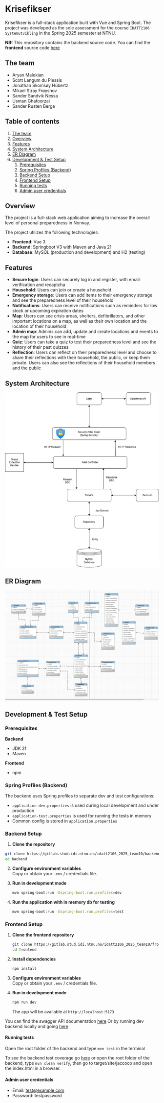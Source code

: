 # Krisefikser
Krisefikser is a full-stack application built with Vue and Spring Boot. 
The project was developed as the sole assessment for the course `IDATT2106 Systemutvikling` in the Spring 2025 semester at NTNU.

**NB!** This repository contains the backend source code. You can find the **frontend** source code [here](https://gitlab.stud.idi.ntnu.no/idatt2106_2025_team10/frontend)

## The team
- Aryan Malekian
- Scott Langum du Plessis
- Jonathan Skomsøy Hübertz
- Mikael Stray Frøyshov
- Sander Sandvik Nessa
- Usman Ghafoorzai
- Sander Rusten Berge

## Table of contents

1. [The team](#the-team)  
2. [Overview](#overview)  
3. [Features](#features)  
4. [System Architecture](#system-architecture)  
5. [ER Diagram](#er-diagram)  
6. [Development & Test Setup](#development--test-setup)  
   1. [Prerequisites](#prerequisites)  
   2. [Spring Profiles (Backend)](#spring-profiles-backend)  
   3. [Backend Setup](#backend-setup)  
   4. [Frontend Setup](#frontend-setup)  
   5. [Running tests](#running-tests)  
   6. [Admin user credentials](#admin-user-credentials)  


## Overview
The project is a full-stack web application aiming to increase the overall level of personal preparedness in Norway.

The project utilizes the following technologies:
- **Frontend**: Vue 3
- **Backend**: Springboot V3 with Maven and Java 21
- **Database**: MySQL (production and development) and H2 (testing)

## Features
- **Secure login**: Users can securely log in and register, with email verification and recaptcha
- **Household**: Users can join or create a household
- **Emergency storage**: Users can add items to their emergency storage and see the preparedness level of their household
- **Notifications**: Users can receive notifications such as reminders for low stock or upcoming expiration dates
- **Map**: Users can see crisis areas, shelters, defibrillators, and other important locations on a map, as well as their own location and the location of their household
- **Admin map**: Admins can add, update and create locations and events to the map for users to see in real-time
- **Quiz**: Users can take a quiz to test their preparedness level and see the history of their past quizzes
- **Reflection**: Users can reflect on their preparedness level and choose to share their reflections with their household, the public, or keep them private. Users can also see the reflections of their household members and the public


## System Architecture
![image](images/Systemarchitecure.png)

## ER Diagram
![image](images/ER_diagram.png)


## Development & Test Setup

### Prerequisites 

**Backend**
- JDK 21
- Maven 

**Frontend**  
- npm

### Spring Profiles (Backend)
The backend uses Spring profiles to separate dev and test configurations:

- `application-dev.properties` is used during local development and under production
- `application-test.properties` is used for running the tests in memory
- Common config is stored in `application.properties`

### Backend Setup
1. **Clone the repository**
```bash
git clone https://gitlab.stud.idi.ntnu.no/idatt2106_2025_team10/backend.git
cd backend
```
2. **Configure environment variables**  
Copy or obtain your `.env` / credentials file. 

3. **Run in development mode**  
   ```bash
   mvn spring-boot:run -Dspring-boot.run.profiles=dev
   ```
  
4. **Run the application with in memory db for testing**  
   ```bash
   mvn spring-boot:run -Dspring-boot.run.profiles=test
   ```
### Frontend Setup

1. **Clone the frontend repository**  
   ```bash
   git clone https://gitlab.stud.idi.ntnu.no/idatt2106_2025_team10/frontend.git
   cd frontend
   ```
2. **Install dependencies**  
   ```bash
   npm install
   ```
3. **Configure environment variables**  
Copy or obtain your `.env` / credentials file. 

4. **Run in development mode**  
   ```bash
   npm run dev
   ```  
   The app will be available at `http://localhost:5173`  

You can find the swagger API documentation [here](https://backend-91339c.pages.stud.idi.ntnu.no/swagger-ui/)
Or by running dev backend locally and going [here](https://localhost:8443/swagger-ui/index.html)

#### Running tests
Open the root folder of the backend and type ```mvn test``` in the terminal

To see the backend test coverage go [here](https://backend-91339c.pages.stud.idi.ntnu.no/jacoco/) or open the root folder of the backend, type ```mvn clean verify```, then go to target/site/jaccoco and open the index.html in a browser.

#### Admin user credentials
- Email: test@example.com
- Password: testpassword
